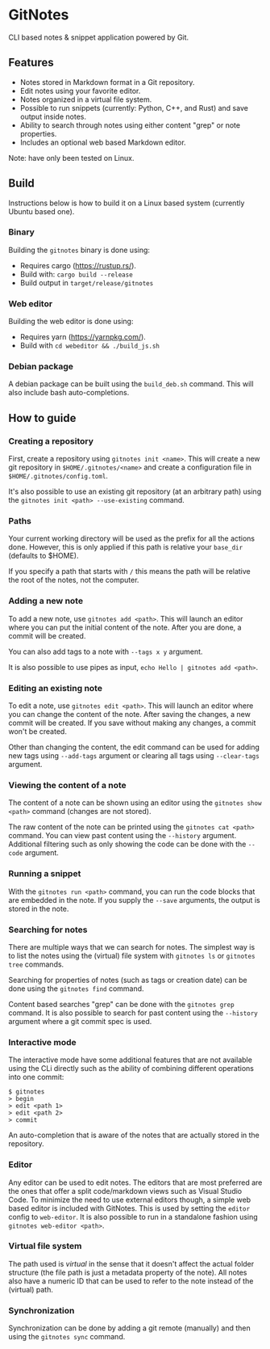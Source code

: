 # GitNotes
CLI based notes & snippet application powered by Git.

## Features
* Notes stored in Markdown format in a Git repository.
* Edit notes using your favorite editor.
* Notes organized in a virtual file system.
* Possible to run snippets (currently: Python, C++, and Rust) and save output inside notes.
* Ability to search through notes using either content "grep" or note properties.
* Includes an optional web based Markdown editor.

Note: have only been tested on Linux.

## Build
Instructions below is how to build it on a Linux based system (currently Ubuntu based one).

### Binary
Building the `gitnotes` binary is done using:

* Requires cargo (https://rustup.rs/).
* Build with: `cargo build --release`
* Build output in `target/release/gitnotes`

### Web editor
Building the web editor is done using:
* Requires yarn (https://yarnpkg.com/).
* Build with `cd webeditor && ./build_js.sh`

### Debian package
A debian package can be built using the `build_deb.sh` command. This will also include bash auto-completions.

## How to guide

### Creating a repository
First, create a repository using `gitnotes init <name>`. This will create a new git repository in `$HOME/.gitnotes/<name>` and create a configuration file in `$HOME/.gitnotes/config.toml`.

It's also possible to use an existing git repository (at an arbitrary path) using the `gitnotes init <path> --use-existing` command.

### Paths
Your current working directory will be used as the prefix for all the actions done. However, this is only applied if this path is relative your `base_dir` (defaults to $HOME).

If you specify a path that starts with `/` this means the path will be relative the root of the notes, not the computer.

### Adding a new note
To add a new note, use `gitnotes add <path>`. This will launch an editor where you can put the initial content of the note. After you are done, a commit will be created.

You can also add tags to a note with `--tags x y` argument.

It is also possible to use pipes as input, `echo Hello | gitnotes add <path>`.

### Editing an existing note
To edit a note, use `gitnotes edit <path>`. This will launch an editor where you can change the content of the note. After saving the changes, a new commit will be created. If you save without making any changes, a commit won't be created.

Other than changing the content, the edit command can be used for adding new tags using `--add-tags` argument or clearing all tags using `--clear-tags` argument.

### Viewing the content of a note
The content of a note can be shown using an editor using the `gitnotes show <path>` command (changes are not stored).

The raw content of the note can be printed using the `gitnotes cat <path>` command. You can view past content using the `--history` argument. Additional filtering such as only showing the code can be done with the `--code` argument.

### Running a snippet
With the `gitnotes run <path>` command, you can run the code blocks that are embedded in the note. If you supply the `--save` arguments, the output is stored in the note.

### Searching for notes
There are multiple ways that we can search for notes. The simplest way is to list the notes using the (virtual) file system with `gitnotes ls` or `gitnotes tree` commands. 

Searching for properties of notes (such as tags or creation date) can be done using the `gitnotes find` command.

Content based searches "grep" can be done with the `gitnotes grep` command. It is also possible to search for past content using the `--history` argument where a git commit spec is used.

### Interactive mode
The interactive mode have some additional features that are not available using the CLi directly such as the ability of combining different operations into one commit:

```
$ gitnotes
> begin
> edit <path 1>
> edit <path 2>
> commit
```

An auto-completion that is aware of the notes that are actually stored in the repository.

### Editor
Any editor can be used to edit notes. The editors that are most preferred are the ones that offer a split code/markdown views such as Visual Studio Code. To minimize the need to use external editors though, a simple web based editor is included with GitNotes. This is used by setting the `editor` config to `web-editor`. It is also possible to run in a standalone fashion using `gitnotes web-editor <path>`.

### Virtual file system
The path used is _virtual_ in the sense that it doesn't affect the actual folder structure (the file path is just a metadata property of the note). All notes also have a numeric ID that can be used to refer to the note instead of the (virtual) path.

### Synchronization
Synchronization can be done by adding a git remote (manually) and then using the `gitnotes sync` command.